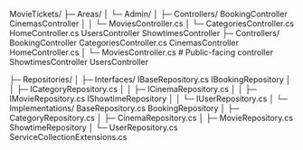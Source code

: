 ﻿MovieTickets/
├─ Areas/
│  └─ Admin/
│     ├─ Controllers/
			BookingController
			CinemasController
│     │  └─ MoviesController.cs
	  │  └─ CategoriesController.cs
			HomeController.cs
			UsersController
			ShowtimesController
├─ Controllers/
	  BookingController
	  CategoriesController.cs
	  CinemasController
	  HomeController.cs
│  └─ MoviesController.cs           # Public-facing controller
	  ShowtimesController
	  UsersController


├─ Repositories/
│  ├─ Interfaces/
		IBaseRepository.cs
		IBookingRepository
│  │  ├─ ICategoryRepository.cs
│  │  ├─ ICinemaRepository.cs
│  │  ├─ IMovieRepository.cs
		IShowtimeRepository
│  │  └─ IUserRepository.cs
│  └─ Implementations/
		BaseRepository.cs
		BookingRepository
│     ├─ CategoryRepository.cs
│     ├─ CinemaRepository.cs
│     ├─ MovieRepository.cs
		ShowtimeRepository
│     └─ UserRepository.cs
		ServiceCollectionExtensions.cs
	  
